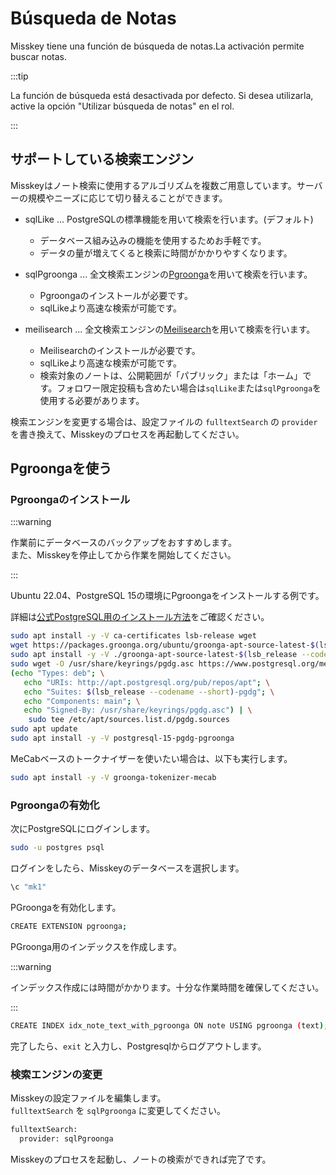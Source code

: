# Búsqueda de Notas

Misskey tiene una función de búsqueda de notas.La activación permite buscar notas.

:::tip

La función de búsqueda está desactivada por defecto.
Si desea utilizarla, active la opción "Utilizar búsqueda de notas" en el rol.

:::

## サポートしている検索エンジン

Misskeyはノート検索に使用するアルゴリズムを複数ご用意しています。サーバーの規模やニーズに応じて切り替えることができます。

- sqlLike ... PostgreSQLの標準機能を用いて検索を行います。(デフォルト)
  - データベース組み込みの機能を使用するためお手軽です。
  - データの量が増えてくると検索に時間がかかりやすくなります。

- sqlPgroonga ... 全文検索エンジンの[Pgroonga](https://pgroonga.github.io)を用いて検索を行います。
  - Pgroongaのインストールが必要です。
  - sqlLikeより高速な検索が可能です。

- meilisearch ... 全文検索エンジンの[Meilisearch](https://www.meilisearch.com)を用いて検索を行います。
  - Meilisearchのインストールが必要です。
  - sqlLikeより高速な検索が可能です。
  - 検索対象のノートは、公開範囲が「パブリック」または「ホーム」です。フォロワー限定投稿も含めたい場合は`sqlLike`または`sqlPgroonga`を使用する必要があります。

検索エンジンを変更する場合は、設定ファイルの `fulltextSearch` の `provider` を書き換えて、Misskeyのプロセスを再起動してください。

## Pgroongaを使う

### Pgroongaのインストール

:::warning

作業前にデータベースのバックアップをおすすめします。\
また、Misskeyを停止してから作業を開始してください。

:::

Ubuntu 22.04、PostgreSQL 15の環境にPgroongaをインストールする例です。

詳細は[公式PostgreSQL用のインストール方法](https://pgroonga.github.io/ja/install/ubuntu.html)をご確認ください。

```sh
sudo apt install -y -V ca-certificates lsb-release wget
wget https://packages.groonga.org/ubuntu/groonga-apt-source-latest-$(lsb_release --codename --short).deb
sudo apt install -y -V ./groonga-apt-source-latest-$(lsb_release --codename --short).deb
sudo wget -O /usr/share/keyrings/pgdg.asc https://www.postgresql.org/media/keys/ACCC4CF8.asc
(echo "Types: deb"; \
   echo "URIs: http://apt.postgresql.org/pub/repos/apt"; \
   echo "Suites: $(lsb_release --codename --short)-pgdg"; \
   echo "Components: main"; \
   echo "Signed-By: /usr/share/keyrings/pgdg.asc") | \
    sudo tee /etc/apt/sources.list.d/pgdg.sources
sudo apt update
sudo apt install -y -V postgresql-15-pgdg-pgroonga
```

MeCabベースのトークナイザーを使いたい場合は、以下も実行します。

```sh
sudo apt install -y -V groonga-tokenizer-mecab
```

### Pgroongaの有効化

次にPostgreSQLにログインします。

```sh
sudo -u postgres psql
```

ログインをしたら、Misskeyのデータベースを選択します。

```sh
\c "mk1"
```

PGroongaを有効化します。

```sh
CREATE EXTENSION pgroonga;
```

PGroonga用のインデックスを作成します。

:::warning

インデックス作成には時間がかかります。十分な作業時間を確保してください。

:::

```sh
CREATE INDEX idx_note_text_with_pgroonga ON note USING pgroonga (text);
```

完了したら、`exit` と入力し、Postgresqlからログアウトします。

### 検索エンジンの変更

Misskeyの設定ファイルを編集します。\
`fulltextSearch` を `sqlPgroonga` に変更してください。

```sh
fulltextSearch:
  provider: sqlPgroonga
```

Misskeyのプロセスを起動し、ノートの検索ができれば完了です。

